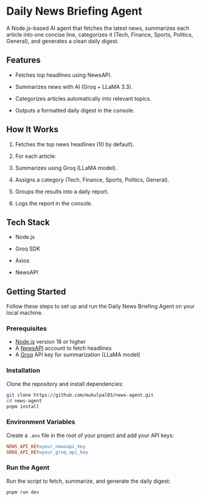 # Daily News Briefing Agent

A Node.js-based AI agent that fetches the latest news, summarizes each article into one concise line, categorizes it (Tech, Finance, Sports, Politics, General), and generates a clean daily digest.

## Features

- Fetches top headlines using NewsAPI.

- Summarizes news with AI (Groq + LLaMA 3.3).

- Categorizes articles automatically into relevant topics.

- Outputs a formatted daily digest in the console.

## How It Works

1. Fetches the top news headlines (10 by default).

2. For each article:

3. Summarizes using Groq (LLaMA model).

4. Assigns a category (Tech, Finance, Sports, Politics, General).

5. Groups the results into a daily report.

6. Logs the report in the console.

## Tech Stack

- Node.js 

- Groq SDK 

- Axios 

- NewsAPI 

## Getting Started

Follow these steps to set up and run the Daily News Briefing Agent on your local machine.

### Prerequisites
- [Node.js](https://nodejs.org/) version 18 or higher  
- A [NewsAPI](https://newsapi.org/) account to fetch headlines  
- A [Groq](https://groq.com/) API key for summarization (LLaMA model)

### Installation
Clone the repository and install dependencies:
```bash
git clone https://github.com/mukulpal03/news-agent.git
cd news-agent
pnpm install
```
### Environment Variables

Create a `.env` file in the root of your project and add your API keys:

```ini
NEWS_API_KEY=your_newsapi_key
GROQ_API_KEY=your_groq_api_key
```

### Run the Agent

Run the script to fetch, summarize, and generate the daily digest:

```bash
pnpm run dev
```